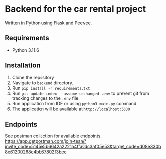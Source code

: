 # Backend for the car rental project

Written in Python using Flask and Peewee.

## Requirements
- Python 3.11.6

## Installation

1. Clone the repository
2. Navigate to `backend` directory.
3. Run `pip install -r requirements.txt`
4. Run `git update-index --assume-unchanged .env` to prevent git from tracking changes to the `.env` file.
5. Run application from IDE or using `python3 main.py` command.
6. The application will be available at `http://localhost:5000`

## Endpoints

See postman collection for available endpoints.
https://app.getpostman.com/join-team?invite_code=5145e5b6642a2221a4ffa0dc3af05e53&target_code=d08e330b8e61200268c4bb67802f3bec
